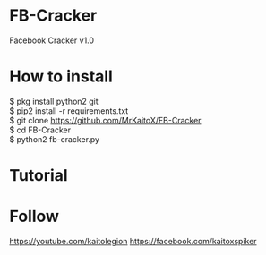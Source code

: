 # FB-Cracker
Facebook Cracker v1.0

# How to install
$ pkg install python2 git <br>
$ pip2 install -r requirements.txt <br>
$ git clone https://github.com/MrKaitoX/FB-Cracker <br>
$ cd FB-Cracker <br>
$ python2 fb-cracker.py <br>

# Tutorial

# Follow
https://youtube.com/kaitolegion
https://facebook.com/kaitoxspiker

